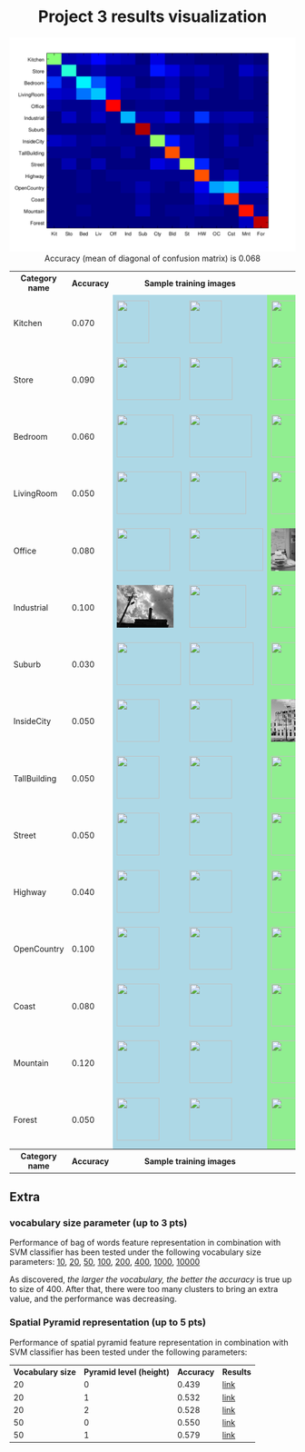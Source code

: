 <center>
<h1>Project 3 results visualization</h1>
<img src="confusion_matrix.png">

<br>
Accuracy (mean of diagonal of confusion matrix) is 0.068
<p>

<table border=0 cellpadding=4 cellspacing=1>
<tr>
<th>Category name</th>
<th>Accuracy</th>
<th colspan=2>Sample training images</th>
<th colspan=2>Sample true positives</th>
<th colspan=2>False positives with true label</th>
<th colspan=2>False negatives with wrong predicted label</th>
</tr>
<tr>
<td>Kitchen</td>
<td>0.070</td>
<td bgcolor=LightBlue><img src="thumbnails/Kitchen_image_0172.jpg" width=57 height=75></td>
<td bgcolor=LightBlue><img src="thumbnails/Kitchen_image_0039.jpg" width=57 height=75></td>
<td bgcolor=LightGreen><img src="thumbnails/Kitchen_image_0098.jpg" width=68 height=75></td>
<td bgcolor=LightGreen><img src="thumbnails/Kitchen_image_0071.jpg" width=100 height=75></td>
<td bgcolor=LightCoral><img src="thumbnails/InsideCity_image_0004.jpg" width=75 height=75><br><small>InsideCity</small></td>
<td bgcolor=LightCoral><img src="thumbnails/Store_image_0138.jpg" width=100 height=75><br><small>Store</small></td>
<td bgcolor=#FFBB55><img src="thumbnails/Kitchen_image_0190.jpg" width=57 height=75><br><small>TallBuilding</small></td>
<td bgcolor=#FFBB55><img src="thumbnails/Kitchen_image_0042.jpg" width=57 height=75><br><small>LivingRoom</small></td>
</tr>
<tr>
<td>Store</td>
<td>0.090</td>
<td bgcolor=LightBlue><img src="thumbnails/Store_image_0131.jpg" width=112 height=75></td>
<td bgcolor=LightBlue><img src="thumbnails/Store_image_0142.jpg" width=76 height=75></td>
<td bgcolor=LightGreen><img src="thumbnails/Store_image_0014.jpg" width=44 height=75></td>
<td bgcolor=LightGreen><img src="thumbnails/Store_image_0122.jpg" width=74 height=75></td>
<td bgcolor=LightCoral><img src="thumbnails/Coast_image_0014.jpg" width=75 height=75><br><small>Coast</small></td>
<td bgcolor=LightCoral><img src="thumbnails/LivingRoom_image_0126.jpg" width=57 height=75><br><small>LivingRoom</small></td>
<td bgcolor=#FFBB55><img src="thumbnails/Store_image_0052.jpg" width=100 height=75><br><small>OpenCountry</small></td>
<td bgcolor=#FFBB55><img src="thumbnails/Store_image_0009.jpg" width=100 height=75><br><small>Highway</small></td>
</tr>
<tr>
<td>Bedroom</td>
<td>0.060</td>
<td bgcolor=LightBlue><img src="thumbnails/Bedroom_image_0216.jpg" width=100 height=75></td>
<td bgcolor=LightBlue><img src="thumbnails/Bedroom_image_0105.jpg" width=110 height=75></td>
<td bgcolor=LightGreen><img src="thumbnails/Bedroom_image_0176.jpg" width=57 height=75></td>
<td bgcolor=LightGreen><img src="thumbnails/Bedroom_image_0095.jpg" width=101 height=75></td>
<td bgcolor=LightCoral><img src="thumbnails/Kitchen_image_0051.jpg" width=100 height=75><br><small>Kitchen</small></td>
<td bgcolor=LightCoral><img src="thumbnails/Mountain_image_0097.jpg" width=75 height=75><br><small>Mountain</small></td>
<td bgcolor=#FFBB55><img src="thumbnails/Bedroom_image_0158.jpg" width=100 height=75><br><small>Coast</small></td>
<td bgcolor=#FFBB55><img src="thumbnails/Bedroom_image_0049.jpg" width=101 height=75><br><small>Industrial</small></td>
</tr>
<tr>
<td>LivingRoom</td>
<td>0.050</td>
<td bgcolor=LightBlue><img src="thumbnails/LivingRoom_image_0075.jpg" width=114 height=75></td>
<td bgcolor=LightBlue><img src="thumbnails/LivingRoom_image_0192.jpg" width=100 height=75></td>
<td bgcolor=LightGreen><img src="thumbnails/LivingRoom_image_0062.jpg" width=100 height=75></td>
<td bgcolor=LightGreen><img src="thumbnails/LivingRoom_image_0008.jpg" width=100 height=75></td>
<td bgcolor=LightCoral><img src="thumbnails/Office_image_0100.jpg" width=134 height=75><br><small>Office</small></td>
<td bgcolor=LightCoral><img src="thumbnails/Office_image_0174.jpg" width=117 height=75><br><small>Office</small></td>
<td bgcolor=#FFBB55><img src="thumbnails/LivingRoom_image_0003.jpg" width=114 height=75><br><small>Kitchen</small></td>
<td bgcolor=#FFBB55><img src="thumbnails/LivingRoom_image_0102.jpg" width=113 height=75><br><small>Mountain</small></td>
</tr>
<tr>
<td>Office</td>
<td>0.080</td>
<td bgcolor=LightBlue><img src="thumbnails/Office_image_0189.jpg" width=94 height=75></td>
<td bgcolor=LightBlue><img src="thumbnails/Office_image_0056.jpg" width=130 height=75></td>
<td bgcolor=LightGreen><img src="thumbnails/Office_image_0120.jpg" width=116 height=75></td>
<td bgcolor=LightGreen><img src="thumbnails/Office_image_0179.jpg" width=103 height=75></td>
<td bgcolor=LightCoral><img src="thumbnails/Street_image_0128.jpg" width=75 height=75><br><small>Street</small></td>
<td bgcolor=LightCoral><img src="thumbnails/TallBuilding_image_0078.jpg" width=75 height=75><br><small>TallBuilding</small></td>
<td bgcolor=#FFBB55><img src="thumbnails/Office_image_0003.jpg" width=115 height=75><br><small>Coast</small></td>
<td bgcolor=#FFBB55><img src="thumbnails/Office_image_0029.jpg" width=102 height=75><br><small>Kitchen</small></td>
</tr>
<tr>
<td>Industrial</td>
<td>0.100</td>
<td bgcolor=LightBlue><img src="thumbnails/Industrial_image_0136.jpg" width=100 height=75></td>
<td bgcolor=LightBlue><img src="thumbnails/Industrial_image_0212.jpg" width=100 height=75></td>
<td bgcolor=LightGreen><img src="thumbnails/Industrial_image_0052.jpg" width=105 height=75></td>
<td bgcolor=LightGreen><img src="thumbnails/Industrial_image_0116.jpg" width=126 height=75></td>
<td bgcolor=LightCoral><img src="thumbnails/Street_image_0094.jpg" width=75 height=75><br><small>Street</small></td>
<td bgcolor=LightCoral><img src="thumbnails/Store_image_0027.jpg" width=100 height=75><br><small>Store</small></td>
<td bgcolor=#FFBB55><img src="thumbnails/Industrial_image_0028.jpg" width=114 height=75><br><small>Highway</small></td>
<td bgcolor=#FFBB55><img src="thumbnails/Industrial_image_0059.jpg" width=111 height=75><br><small>Store</small></td>
</tr>
<tr>
<td>Suburb</td>
<td>0.030</td>
<td bgcolor=LightBlue><img src="thumbnails/Suburb_image_0010.jpg" width=113 height=75></td>
<td bgcolor=LightBlue><img src="thumbnails/Suburb_image_0097.jpg" width=113 height=75></td>
<td bgcolor=LightGreen><img src="thumbnails/Suburb_image_0015.jpg" width=113 height=75></td>
<td bgcolor=LightGreen><img src="thumbnails/Suburb_image_0172.jpg" width=113 height=75></td>
<td bgcolor=LightCoral><img src="thumbnails/Bedroom_image_0084.jpg" width=107 height=75><br><small>Bedroom</small></td>
<td bgcolor=LightCoral><img src="thumbnails/Forest_image_0046.jpg" width=75 height=75><br><small>Forest</small></td>
<td bgcolor=#FFBB55><img src="thumbnails/Suburb_image_0101.jpg" width=113 height=75><br><small>Forest</small></td>
<td bgcolor=#FFBB55><img src="thumbnails/Suburb_image_0023.jpg" width=113 height=75><br><small>Highway</small></td>
</tr>
<tr>
<td>InsideCity</td>
<td>0.050</td>
<td bgcolor=LightBlue><img src="thumbnails/InsideCity_image_0101.jpg" width=75 height=75></td>
<td bgcolor=LightBlue><img src="thumbnails/InsideCity_image_0281.jpg" width=75 height=75></td>
<td bgcolor=LightGreen><img src="thumbnails/InsideCity_image_0132.jpg" width=75 height=75></td>
<td bgcolor=LightGreen><img src="thumbnails/InsideCity_image_0100.jpg" width=75 height=75></td>
<td bgcolor=LightCoral><img src="thumbnails/Coast_image_0023.jpg" width=75 height=75><br><small>Coast</small></td>
<td bgcolor=LightCoral><img src="thumbnails/Store_image_0053.jpg" width=57 height=75><br><small>Store</small></td>
<td bgcolor=#FFBB55><img src="thumbnails/InsideCity_image_0130.jpg" width=75 height=75><br><small>Forest</small></td>
<td bgcolor=#FFBB55><img src="thumbnails/InsideCity_image_0029.jpg" width=75 height=75><br><small>Bedroom</small></td>
</tr>
<tr>
<td>TallBuilding</td>
<td>0.050</td>
<td bgcolor=LightBlue><img src="thumbnails/TallBuilding_image_0060.jpg" width=75 height=75></td>
<td bgcolor=LightBlue><img src="thumbnails/TallBuilding_image_0258.jpg" width=75 height=75></td>
<td bgcolor=LightGreen><img src="thumbnails/TallBuilding_image_0043.jpg" width=75 height=75></td>
<td bgcolor=LightGreen><img src="thumbnails/TallBuilding_image_0038.jpg" width=75 height=75></td>
<td bgcolor=LightCoral><img src="thumbnails/Suburb_image_0070.jpg" width=113 height=75><br><small>Suburb</small></td>
<td bgcolor=LightCoral><img src="thumbnails/InsideCity_image_0024.jpg" width=75 height=75><br><small>InsideCity</small></td>
<td bgcolor=#FFBB55><img src="thumbnails/TallBuilding_image_0075.jpg" width=75 height=75><br><small>Store</small></td>
<td bgcolor=#FFBB55><img src="thumbnails/TallBuilding_image_0070.jpg" width=75 height=75><br><small>Suburb</small></td>
</tr>
<tr>
<td>Street</td>
<td>0.050</td>
<td bgcolor=LightBlue><img src="thumbnails/Street_image_0209.jpg" width=75 height=75></td>
<td bgcolor=LightBlue><img src="thumbnails/Street_image_0123.jpg" width=75 height=75></td>
<td bgcolor=LightGreen><img src="thumbnails/Street_image_0078.jpg" width=75 height=75></td>
<td bgcolor=LightGreen><img src="thumbnails/Street_image_0047.jpg" width=75 height=75></td>
<td bgcolor=LightCoral><img src="thumbnails/Highway_image_0002.jpg" width=75 height=75><br><small>Highway</small></td>
<td bgcolor=LightCoral><img src="thumbnails/Bedroom_image_0059.jpg" width=110 height=75><br><small>Bedroom</small></td>
<td bgcolor=#FFBB55><img src="thumbnails/Street_image_0034.jpg" width=75 height=75><br><small>LivingRoom</small></td>
<td bgcolor=#FFBB55><img src="thumbnails/Street_image_0086.jpg" width=75 height=75><br><small>TallBuilding</small></td>
</tr>
<tr>
<td>Highway</td>
<td>0.040</td>
<td bgcolor=LightBlue><img src="thumbnails/Highway_image_0209.jpg" width=75 height=75></td>
<td bgcolor=LightBlue><img src="thumbnails/Highway_image_0145.jpg" width=75 height=75></td>
<td bgcolor=LightGreen><img src="thumbnails/Highway_image_0062.jpg" width=75 height=75></td>
<td bgcolor=LightGreen><img src="thumbnails/Highway_image_0052.jpg" width=75 height=75></td>
<td bgcolor=LightCoral><img src="thumbnails/TallBuilding_image_0096.jpg" width=75 height=75><br><small>TallBuilding</small></td>
<td bgcolor=LightCoral><img src="thumbnails/Kitchen_image_0028.jpg" width=57 height=75><br><small>Kitchen</small></td>
<td bgcolor=#FFBB55><img src="thumbnails/Highway_image_0133.jpg" width=75 height=75><br><small>OpenCountry</small></td>
<td bgcolor=#FFBB55><img src="thumbnails/Highway_image_0070.jpg" width=75 height=75><br><small>Coast</small></td>
</tr>
<tr>
<td>OpenCountry</td>
<td>0.100</td>
<td bgcolor=LightBlue><img src="thumbnails/OpenCountry_image_0367.jpg" width=75 height=75></td>
<td bgcolor=LightBlue><img src="thumbnails/OpenCountry_image_0291.jpg" width=75 height=75></td>
<td bgcolor=LightGreen><img src="thumbnails/OpenCountry_image_0106.jpg" width=75 height=75></td>
<td bgcolor=LightGreen><img src="thumbnails/OpenCountry_image_0015.jpg" width=75 height=75></td>
<td bgcolor=LightCoral><img src="thumbnails/Forest_image_0018.jpg" width=75 height=75><br><small>Forest</small></td>
<td bgcolor=LightCoral><img src="thumbnails/Bedroom_image_0122.jpg" width=101 height=75><br><small>Bedroom</small></td>
<td bgcolor=#FFBB55><img src="thumbnails/OpenCountry_image_0125.jpg" width=75 height=75><br><small>Highway</small></td>
<td bgcolor=#FFBB55><img src="thumbnails/OpenCountry_image_0080.jpg" width=75 height=75><br><small>Street</small></td>
</tr>
<tr>
<td>Coast</td>
<td>0.080</td>
<td bgcolor=LightBlue><img src="thumbnails/Coast_image_0290.jpg" width=75 height=75></td>
<td bgcolor=LightBlue><img src="thumbnails/Coast_image_0354.jpg" width=75 height=75></td>
<td bgcolor=LightGreen><img src="thumbnails/Coast_image_0084.jpg" width=75 height=75></td>
<td bgcolor=LightGreen><img src="thumbnails/Coast_image_0105.jpg" width=75 height=75></td>
<td bgcolor=LightCoral><img src="thumbnails/Bedroom_image_0180.jpg" width=78 height=75><br><small>Bedroom</small></td>
<td bgcolor=LightCoral><img src="thumbnails/TallBuilding_image_0123.jpg" width=75 height=75><br><small>TallBuilding</small></td>
<td bgcolor=#FFBB55><img src="thumbnails/Coast_image_0044.jpg" width=75 height=75><br><small>Street</small></td>
<td bgcolor=#FFBB55><img src="thumbnails/Coast_image_0074.jpg" width=75 height=75><br><small>Street</small></td>
</tr>
<tr>
<td>Mountain</td>
<td>0.120</td>
<td bgcolor=LightBlue><img src="thumbnails/Mountain_image_0208.jpg" width=75 height=75></td>
<td bgcolor=LightBlue><img src="thumbnails/Mountain_image_0102.jpg" width=75 height=75></td>
<td bgcolor=LightGreen><img src="thumbnails/Mountain_image_0079.jpg" width=75 height=75></td>
<td bgcolor=LightGreen><img src="thumbnails/Mountain_image_0077.jpg" width=75 height=75></td>
<td bgcolor=LightCoral><img src="thumbnails/Street_image_0026.jpg" width=75 height=75><br><small>Street</small></td>
<td bgcolor=LightCoral><img src="thumbnails/Coast_image_0083.jpg" width=75 height=75><br><small>Coast</small></td>
<td bgcolor=#FFBB55><img src="thumbnails/Mountain_image_0045.jpg" width=75 height=75><br><small>Bedroom</small></td>
<td bgcolor=#FFBB55><img src="thumbnails/Mountain_image_0023.jpg" width=75 height=75><br><small>Street</small></td>
</tr>
<tr>
<td>Forest</td>
<td>0.050</td>
<td bgcolor=LightBlue><img src="thumbnails/Forest_image_0309.jpg" width=75 height=75></td>
<td bgcolor=LightBlue><img src="thumbnails/Forest_image_0193.jpg" width=75 height=75></td>
<td bgcolor=LightGreen><img src="thumbnails/Forest_image_0080.jpg" width=75 height=75></td>
<td bgcolor=LightGreen><img src="thumbnails/Forest_image_0118.jpg" width=75 height=75></td>
<td bgcolor=LightCoral><img src="thumbnails/Bedroom_image_0066.jpg" width=100 height=75><br><small>Bedroom</small></td>
<td bgcolor=LightCoral><img src="thumbnails/Coast_image_0089.jpg" width=75 height=75><br><small>Coast</small></td>
<td bgcolor=#FFBB55><img src="thumbnails/Forest_image_0101.jpg" width=75 height=75><br><small>Coast</small></td>
<td bgcolor=#FFBB55><img src="thumbnails/Forest_image_0088.jpg" width=75 height=75><br><small>OpenCountry</small></td>
</tr>
<tr>
<th>Category name</th>
<th>Accuracy</th>
<th colspan=2>Sample training images</th>
<th colspan=2>Sample true positives</th>
<th colspan=2>False positives with true label</th>
<th colspan=2>False negatives with wrong predicted label</th>
</tr>
</table>
</center>


<h2>Extra</h2>
<h3>vocabulary size parameter (up to 3 pts)</h3>
Performance of bag of words feature representation in combination with SVM classifier has been tested under the following vocabulary size parameters: <a href="../results_vocab10/index.md">10</a>, <a href="../results_vocab20/index.md">20</a>, <a href="../results_vocab50/index.md">50</a>, <a href="../results_vocab100/index.md">100</a>, <a href="../results_vocab200/index.md">200</a>, <a href="../results_vocab400/index.md">400</a>, <a href="../results_vocab1000/index.md">1000</a>, <a href="../results_vocab10000/index.md">10000</a>

As discovered, <i>the larger the vocabulary, the better the accuracy</i> is true up to size of 400. After that, there were too many clusters to bring an extra value, and the performance was decreasing.
<h3>Spatial Pyramid representation (up to 5 pts)</h3>
Performance of spatial pyramid feature representation in combination with SVM classifier has been tested under the following parameters:

<table border=0 cellpadding=4 cellspacing=1>
<tr>
<th>Vocabulary size</th>
<th>Pyramid level (height)</th>
<th>Accuracy</th>
<th>Results</th>
</tr>
<tr>
<td>20</td>
<td>0</td>
<td>0.439</td>
<td><a href="../results_vocab20/index.md">link</a></td>
</tr>
<tr>
<td>20</td>
<td>1</td>
<td>0.532</td>
<td><a href="../results_l1_vocab20/index.md">link</a></td>
</tr>
<tr>
<td>20</td>
<td>2</td>
<td>0.528</td>
<td><a href="../results_l2_vocab20/index.md">link</a></td>
</tr>
<tr>
<td>50</td>
<td>0</td>
<td>0.550</td>
<td><a href="../results_vocab50/index.md">link</a></td>
</tr>
<tr>
<td>50</td>
<td>1</td>
<td>0.579</td>
<td><a href="../results_l1_vocab50/index.md">link</a></td>
</tr>
</table>
